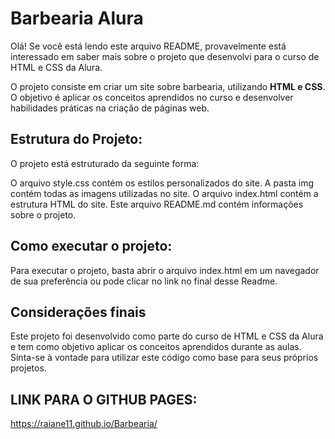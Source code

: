 # Barbearia Alura

Olá! Se você está lendo este arquivo README, provavelmente está interessado em saber mais sobre o projeto que desenvolvi para o curso de HTML e CSS da Alura.

O projeto consiste em criar um site sobre barbearia, utilizando <b>HTML e CSS</b>. O objetivo é aplicar os conceitos aprendidos no curso e desenvolver habilidades práticas na criação de páginas web.

## Estrutura do Projeto:
O projeto está estruturado da seguinte forma:

O arquivo style.css contém os estilos personalizados do site.
A pasta img contém todas as imagens utilizadas no site.
O arquivo index.html contém a estrutura HTML do site.
Este arquivo README.md contém informações sobre o projeto.

## Como executar o projeto:
Para executar o projeto, basta abrir o arquivo index.html em um navegador de sua preferência ou pode clicar no link no final desse Readme.

## Considerações finais
Este projeto foi desenvolvido como parte do curso de HTML e CSS da Alura e tem como objetivo aplicar os conceitos aprendidos durante as aulas. Sinta-se à vontade para utilizar este código como base para seus próprios projetos.

## LINK PARA O GITHUB PAGES:
https://raiane11.github.io/Barbearia/
